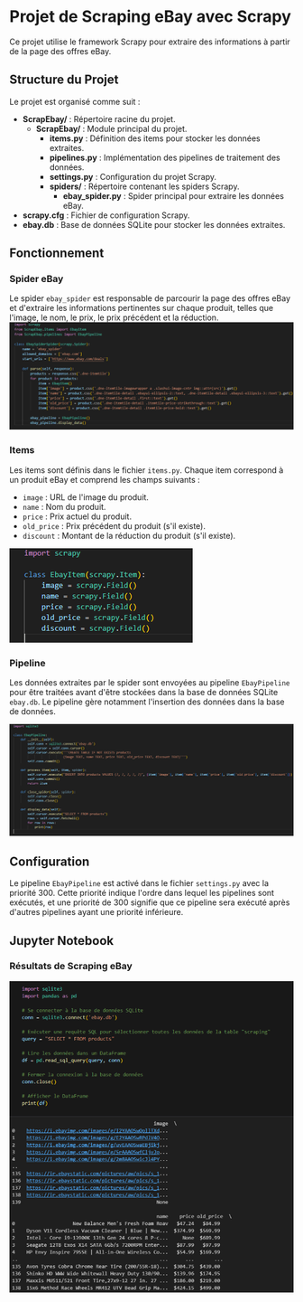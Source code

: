 # Projet de Scraping eBay avec Scrapy

Ce projet utilise le framework Scrapy pour extraire des informations à partir de la page des offres eBay.

## Structure du Projet

Le projet est organisé comme suit :

- **ScrapEbay/** : Répertoire racine du projet.
  - **ScrapEbay/** : Module principal du projet.
    - **items.py** : Définition des items pour stocker les données extraites.
    - **pipelines.py** : Implémentation des pipelines de traitement des données.
    - **settings.py** : Configuration du projet Scrapy.
    - **spiders/** : Répertoire contenant les spiders Scrapy.
      - **ebay_spider.py** : Spider principal pour extraire les données eBay.
- **scrapy.cfg** : Fichier de configuration Scrapy.
- **ebay.db** : Base de données SQLite pour stocker les données extraites.

## Fonctionnement

### Spider eBay

Le spider `ebay_spider` est responsable de parcourir la page des offres eBay et d'extraire les informations pertinentes sur chaque produit, telles que l'image, le nom, le prix, le prix précédent et la réduction.
![Spider eBay](images/spider.png)


### Items

Les items sont définis dans le fichier `items.py`. Chaque item correspond à un produit eBay et comprend les champs suivants :
- `image` : URL de l'image du produit.
- `name` : Nom du produit.
- `price` : Prix actuel du produit.
- `old_price` : Prix précédent du produit (s'il existe).
- `discount` : Montant de la réduction du produit (s'il existe).

![items](images/items.png)

### Pipeline

Les données extraites par le spider sont envoyées au pipeline `EbayPipeline` pour être traitées avant d'être stockées dans la base de données SQLite `ebay.db`. Le pipeline gère notamment l'insertion des données dans la base de données.

![pipelines](images/pipelines.png)

## Configuration

Le pipeline `EbayPipeline` est activé dans le fichier `settings.py` avec la priorité 300. Cette priorité indique l'ordre dans lequel les pipelines sont exécutés, et une priorité de 300 signifie que ce pipeline sera exécuté après d'autres pipelines ayant une priorité inférieure.


## Jupyter Notebook 
### Résultats de Scraping eBay

![exemple](images/exemple.png)